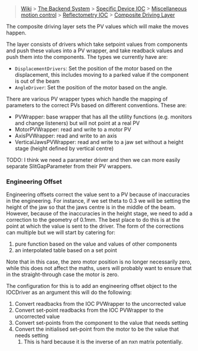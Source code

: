 > [Wiki](Home) > [The Backend System](The-Backend-System) > [Specific Device IOC](Specific-Device-IOC) > [Miscellaneous motion control](Miscellaneous-Motion-Control) > [Reflectometry IOC](Reflectometry-IOC) > [Composite Driving Layer](Reflectometry-Composite-Driving-Layer)

The composite driving layer sets the PV values which will make the moves happen. 

The layer consists of drivers which take setpoint values from components and push these values into a PV wrapper, and take readback values and push them into the components. The types we currently have are:

- `DisplacementDrivers`: Set the position of the motor based on the displacement, this includes moving to a parked value if the component is out of the beam
- `AngleDriver`: Set the position of the motor based on the angle.

There are various PV wrapper types which handle the mapping of parameters to the correct PVs based on different conventions. These are:
- PVWrapper: base wrapper that has all the utility functions (e.g. monitors and change listeners) but will not point at a real PV
- MotorPVWrapper: read and write to a motor PV
- AxisPVWrapper: read and write to an axis
- VerticalJawsPVWrapper: read and write to a jaw set without a height stage (height defined by vertical centre)


TODO: I think we need a parameter driver and then we can more easily separate SlitGapParameter from their PV wrappers.


### Engineering Offset

Engineering offsets correct the value sent to a PV because of inaccuracies in the engineering. For instance, if we set theta to 0.3 we will be setting the height of the jaw so that the jaws centre is in the middle of the beam. However, because of the inaccuracies in the height stage, we need to add a correction to the geometry of 0.1mm. The best place to do this is at the point at which the value is sent to the driver. The form of the corrections can multiple but we will start by catering for:

1. pure function based on the value and values of other components
1. an interpolated table based on a set point

Note that in this case, the zero motor position is no longer necessarily zero, while this does not affect the maths, users will probably want to ensure that in the straight-through case the motor is zero.

The configuration for this is to add an engineering offset object to the IOCDriver as an argument this will do the following:

1. Convert readbacks from the IOC PVWrapper to the uncorrected value 
1. Convert set-point readbacks from the IOC PVWrapper to the uncorrected value
1. Convert set-points from the component to the value that needs setting
1. Convert the initialised set-point from the motor to be the value that needs setting
    1. This is hard because it is the inverse of an nxn matrix potentially.
